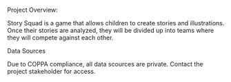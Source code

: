 Project Overview:

Story Squad is a game that allows children to create stories and illustrations.
Once their stories are analyzed, they will be divided up into teams where they will compete against each other.


Data Sources

Due to COPPA compliance, all data scources are private. Contact the project stakeholder for access.



